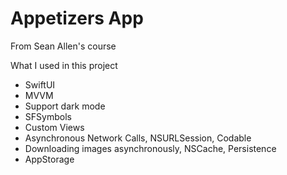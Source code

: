 # Appetizers App

From Sean Allen's course

What I used in this project

* SwiftUI
* MVVM
* Support dark mode
* SFSymbols
* Custom Views
* Asynchronous Network Calls, NSURLSession, Codable
* Downloading images asynchronously, NSCache, Persistence
* AppStorage
